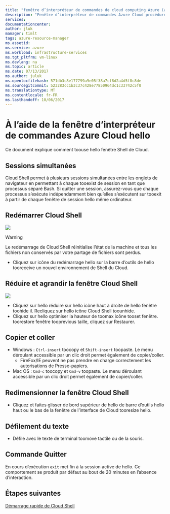 ```yaml
---
title: "fenêtre d’interpréteur de commandes de cloud computing Azure (aperçu) aaaUsing hello | Documents Microsoft"
description: "Fenêtre d’interpréteur de commandes Azure Cloud procédure pas à pas hello."
services: 
documentationcenter: 
author: jluk
manager: timlt
tags: azure-resource-manager
ms.assetid: 
ms.service: azure
ms.workload: infrastructure-services
ms.tgt_pltfrm: vm-linux
ms.devlang: na
ms.topic: article
ms.date: 07/13/2017
ms.author: juluk
ms.openlocfilehash: 571db3c8e177799a9e05f38a7cf8d2a4d5f8c8de
ms.sourcegitcommit: 523283cc1b3c37c428e77850964dc1c33742c5f0
ms.translationtype: MT
ms.contentlocale: fr-FR
ms.lasthandoff: 10/06/2017
---
```

# <a name="using-hello-azure-cloud-shell-window"></a>À l’aide de la fenêtre d’interpréteur de commandes Azure Cloud hello

Ce document explique comment toouse hello fenêtre Shell de Cloud.

## <a name="concurrent-sessions"></a>Sessions simultanées
Cloud Shell permet à plusieurs sessions simultanées entre les onglets de navigateur en permettant à chaque tooexist de session en tant que processus séparé Bash.
Si quitter une session, assurez-vous que chaque processus s’exécute indépendamment bien qu’elles s’exécutent sur tooexit à partir de chaque fenêtre de session hello même ordinateur.

## <a name="restart-cloud-shell"></a>Redémarrer Cloud Shell
![](media/recycle.png)
> [!WARNING]
> Le redémarrage de Cloud Shell réinitialise l’état de la machine et tous les fichiers non conservés par votre partage de fichiers sont perdus.

* Cliquez sur icône du redémarrage hello sur la barre d’outils de hello tooreceive un nouvel environnement de Shell du Cloud.

## <a name="minimize--maximize-cloud-shell-window"></a>Réduire et agrandir la fenêtre Cloud Shell
![](media/minmax.png)
* Cliquez sur hello réduire sur hello icône haut à droite de hello fenêtre toohide il. Recliquez sur hello icône Cloud Shell toounhide.
* Cliquez sur hello optimiser la hauteur de toomax icône tooset fenêtre. toorestore fenêtre tooprevious taille, cliquez sur Restaurer.

## <a name="copy-and-paste"></a>Copier et coller
* Windows : `Ctrl-insert` toocopy et `Shift-insert` toopaste. Le menu déroulant accessible par un clic droit permet également de copier/coller.
  * FireFox/IE peuvent ne pas prendre en charge correctement les autorisations de Presse-papiers.
* Mac OS : `Cmd-c` toocopy et `Cmd-v` toopaste. Le menu déroulant accessible par un clic droit permet également de copier/coller.

## <a name="resize-cloud-shell-window"></a>Redimensionner la fenêtre Cloud Shell
* Cliquez et faites glisser de bord supérieur de hello de barre d’outils hello haut ou le bas de la fenêtre de l’interface de Cloud tooresize hello.

## <a name="scrolling-text-display"></a>Défilement du texte
* Défile avec le texte de terminal toomove tactile ou de la souris.

## <a name="exit-command"></a>Commande Quitter
En cours d’exécution `exit` met fin à la session active de hello. Ce comportement se produit par défaut au bout de 20 minutes en l’absence d’interaction.

## <a name="next-steps"></a>Étapes suivantes
[Démarrage rapide de Cloud Shell](quickstart.md)
